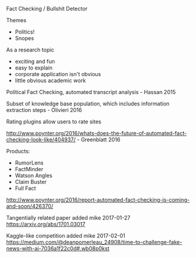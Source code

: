 Fact Checking / Bullshit Detector

Themes
- Politics!
- Snopes


As a research topic
- exciting and fun
- easy to explain
- corporate application isn't obvious
- little obvious academic work

Political Fact Checking, automated transcript analysis - Hassan 2015

Subset of knowledge base population, which includes information extraction steps - Olivieri 2016

Rating plugins allow users to rate sites

http://www.poynter.org/2016/whats-does-the-future-of-automated-fact-checking-look-like/404937/ - Greenblatt 2016

Products: 
- RumorLens
- FactMinder
- Watson Angles
- Claim Buster
- Full Fact

http://www.poynter.org/2016/report-automated-fact-checking-is-coming-and-soon/426370/

Tangentially related paper added mike 2017-01-27
https://arxiv.org/abs/1701.03017

Kaggle-like competition added mike 2017-02-01
https://medium.com/@deanpomerleau_24908/time-to-challenge-fake-news-with-ai-7036a1f22c0d#.wb08p0kst

